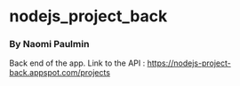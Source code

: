 # nodejs_project_back
### By Naomi Paulmin
Back end of the app.
Link to the API : https://nodejs-project-back.appspot.com/projects
